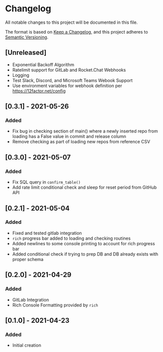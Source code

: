 # Changelog

All notable changes to this project will be documented in this file.

The format is based on [Keep a Changelog](https://keepachangelog.com/en/1.0.0/),
and this project adheres to [Semantic Versioning](https://semver.org/spec/v2.0.0.html).

## [Unreleased]

- Exponential Backoff Algorithm
- Ratelimit support for GitLab and Rocket.Chat Webhooks
- Logging
- Test Slack, Discord, and Microsoft Teams Webook Support
- Use environment variables for webhook definition per https://12factor.net/config

## [0.3.1] - 2021-05-26

### Added

- Fix bug in checking section of main() where a newly inserted repo from loading has a False value in commit and release column
- Remove checking as part of loading new repos from reference CSV

## [0.3.0] - 2021-05-07

### Added

- Fix SQL query in `confirm_table()`
- Add rate limit conditional check and sleep for reset period from GitHub API

## [0.2.1] - 2021-05-04

### Added

- Fixed and tested gitlab integration
- `rich` progress bar added to loading and checking routines
- Added newlines to some console printing to account for rich progress bar
- Added conditional check if trying to prep DB and DB already exists with proper schema

## [0.2.0] - 2021-04-29

### Added

- GitLab Integration
- Rich Console Formatting provided by `rich`

## [0.1.0] - 2021-04-23

### Added

- Initial creation
